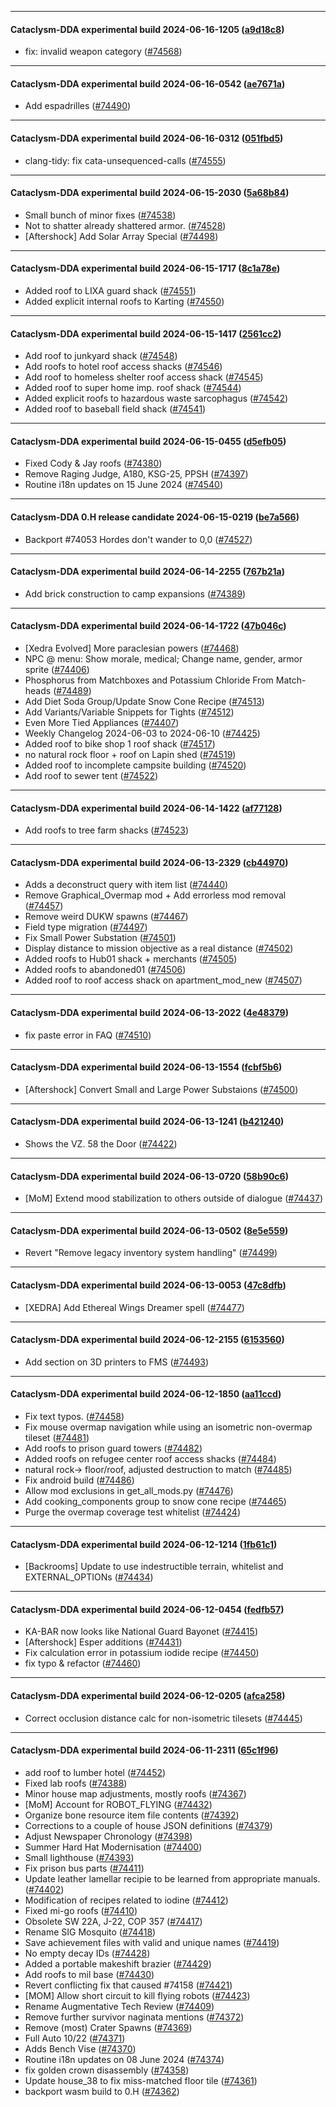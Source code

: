 
---

#### Cataclysm-DDA experimental build 2024-06-16-1205 ([a9d18c8](https://github.com/CleverRaven/Cataclysm-DDA/releases/tag/cdda-experimental-2024-06-16-1205))

* fix: invalid weapon category ([#74568](https://github.com/CleverRaven/Cataclysm-DDA/pull/74568))

---

#### Cataclysm-DDA experimental build 2024-06-16-0542 ([ae7671a](https://github.com/CleverRaven/Cataclysm-DDA/releases/tag/cdda-experimental-2024-06-16-0542))

* Add espadrilles ([#74490](https://github.com/CleverRaven/Cataclysm-DDA/pull/74490))

---

#### Cataclysm-DDA experimental build 2024-06-16-0312 ([051fbd5](https://github.com/CleverRaven/Cataclysm-DDA/releases/tag/cdda-experimental-2024-06-16-0312))

* clang-tidy: fix cata-unsequenced-calls ([#74555](https://github.com/CleverRaven/Cataclysm-DDA/pull/74555))

---

#### Cataclysm-DDA experimental build 2024-06-15-2030 ([5a68b84](https://github.com/CleverRaven/Cataclysm-DDA/releases/tag/cdda-experimental-2024-06-15-2030))

* Small bunch of minor fixes ([#74538](https://github.com/CleverRaven/Cataclysm-DDA/pull/74538))
* Not to shatter already shattered armor. ([#74528](https://github.com/CleverRaven/Cataclysm-DDA/pull/74528))
* [Aftershock] Add Solar Array Special ([#74498](https://github.com/CleverRaven/Cataclysm-DDA/pull/74498))

---

#### Cataclysm-DDA experimental build 2024-06-15-1717 ([8c1a78e](https://github.com/CleverRaven/Cataclysm-DDA/releases/tag/cdda-experimental-2024-06-15-1717))

* Added roof to LIXA guard shack ([#74551](https://github.com/CleverRaven/Cataclysm-DDA/pull/74551))
* Added explicit internal roofs to Karting ([#74550](https://github.com/CleverRaven/Cataclysm-DDA/pull/74550))

---

#### Cataclysm-DDA experimental build 2024-06-15-1417 ([2561cc2](https://github.com/CleverRaven/Cataclysm-DDA/releases/tag/cdda-experimental-2024-06-15-1417))

* Add roof to junkyard shack ([#74548](https://github.com/CleverRaven/Cataclysm-DDA/pull/74548))
* Add roofs to hotel roof access shacks ([#74546](https://github.com/CleverRaven/Cataclysm-DDA/pull/74546))
* Add roof to homeless shelter roof access shack ([#74545](https://github.com/CleverRaven/Cataclysm-DDA/pull/74545))
* Added roof to super home imp. roof shack ([#74544](https://github.com/CleverRaven/Cataclysm-DDA/pull/74544))
* Added explicit roofs to hazardous waste sarcophagus ([#74542](https://github.com/CleverRaven/Cataclysm-DDA/pull/74542))
* Added roof to baseball field shack ([#74541](https://github.com/CleverRaven/Cataclysm-DDA/pull/74541))

---

#### Cataclysm-DDA experimental build 2024-06-15-0455 ([d5efb05](https://github.com/CleverRaven/Cataclysm-DDA/releases/tag/cdda-experimental-2024-06-15-0455))

* Fixed Cody & Jay roofs ([#74380](https://github.com/CleverRaven/Cataclysm-DDA/pull/74380))
* Remove Raging Judge, A180, KSG-25, PPSH ([#74397](https://github.com/CleverRaven/Cataclysm-DDA/pull/74397))
* Routine i18n updates on 15 June 2024 ([#74540](https://github.com/CleverRaven/Cataclysm-DDA/pull/74540))

---

#### Cataclysm-DDA 0.H release candidate 2024-06-15-0219 ([be7a566](https://github.com/CleverRaven/Cataclysm-DDA/releases/tag/cdda-0.H-2024-06-15-0219))

* Backport #74053 Hordes don't wander to 0,0 ([#74527](https://github.com/CleverRaven/Cataclysm-DDA/pull/74527))

---

#### Cataclysm-DDA experimental build 2024-06-14-2255 ([767b21a](https://github.com/CleverRaven/Cataclysm-DDA/releases/tag/cdda-experimental-2024-06-14-2255))

* Add brick construction to camp expansions ([#74389](https://github.com/CleverRaven/Cataclysm-DDA/pull/74389))

---

#### Cataclysm-DDA experimental build 2024-06-14-1722 ([47b046c](https://github.com/CleverRaven/Cataclysm-DDA/releases/tag/cdda-experimental-2024-06-14-1722))

* [Xedra Evolved] More paraclesian powers ([#74468](https://github.com/CleverRaven/Cataclysm-DDA/pull/74468))
* NPC @ menu: Show morale, medical; Change name, gender, armor sprite ([#74406](https://github.com/CleverRaven/Cataclysm-DDA/pull/74406))
* Phosphorus from Matchboxes and Potassium Chloride From Match-heads ([#74489](https://github.com/CleverRaven/Cataclysm-DDA/pull/74489))
* Add Diet Soda Group/Update Snow Cone Recipe ([#74513](https://github.com/CleverRaven/Cataclysm-DDA/pull/74513))
* Add Variants/Variable Snippets for Tights ([#74512](https://github.com/CleverRaven/Cataclysm-DDA/pull/74512))
* Even More Tied Appliances ([#74407](https://github.com/CleverRaven/Cataclysm-DDA/pull/74407))
* Weekly Changelog 2024-06-03 to 2024-06-10 ([#74425](https://github.com/CleverRaven/Cataclysm-DDA/pull/74425))
* Added roof to bike shop 1 roof shack ([#74517](https://github.com/CleverRaven/Cataclysm-DDA/pull/74517))
* no natural rock floor + roof on Lapin shed ([#74519](https://github.com/CleverRaven/Cataclysm-DDA/pull/74519))
* Added roof to incomplete campsite building ([#74520](https://github.com/CleverRaven/Cataclysm-DDA/pull/74520))
* Add roof to sewer tent ([#74522](https://github.com/CleverRaven/Cataclysm-DDA/pull/74522))

---

#### Cataclysm-DDA experimental build 2024-06-14-1422 ([af77128](https://github.com/CleverRaven/Cataclysm-DDA/releases/tag/cdda-experimental-2024-06-14-1422))

* Add roofs to tree farm shacks ([#74523](https://github.com/CleverRaven/Cataclysm-DDA/pull/74523))

---

#### Cataclysm-DDA experimental build 2024-06-13-2329 ([cb44970](https://github.com/CleverRaven/Cataclysm-DDA/releases/tag/cdda-experimental-2024-06-13-2329))

* Adds a deconstruct query with item list ([#74440](https://github.com/CleverRaven/Cataclysm-DDA/pull/74440))
* Remove Graphical_Overmap mod + Add errorless mod removal ([#74457](https://github.com/CleverRaven/Cataclysm-DDA/pull/74457))
* Remove weird DUKW spawns ([#74467](https://github.com/CleverRaven/Cataclysm-DDA/pull/74467))
* Field type migration ([#74497](https://github.com/CleverRaven/Cataclysm-DDA/pull/74497))
* Fix Small Power Substation ([#74501](https://github.com/CleverRaven/Cataclysm-DDA/pull/74501))
* Display distance to mission objective as a real distance ([#74502](https://github.com/CleverRaven/Cataclysm-DDA/pull/74502))
* Added roofs to Hub01 shack + merchants ([#74505](https://github.com/CleverRaven/Cataclysm-DDA/pull/74505))
* Added roofs to abandoned01 ([#74506](https://github.com/CleverRaven/Cataclysm-DDA/pull/74506))
* Added roof to roof access shack on apartment_mod_new ([#74507](https://github.com/CleverRaven/Cataclysm-DDA/pull/74507))

---

#### Cataclysm-DDA experimental build 2024-06-13-2022 ([4e48379](https://github.com/CleverRaven/Cataclysm-DDA/releases/tag/cdda-experimental-2024-06-13-2022))

* fix paste error in FAQ ([#74510](https://github.com/CleverRaven/Cataclysm-DDA/pull/74510))

---

#### Cataclysm-DDA experimental build 2024-06-13-1554 ([fcbf5b6](https://github.com/CleverRaven/Cataclysm-DDA/releases/tag/cdda-experimental-2024-06-13-1554))

* [Aftershock] Convert Small and Large Power Substaions ([#74500](https://github.com/CleverRaven/Cataclysm-DDA/pull/74500))

---

#### Cataclysm-DDA experimental build 2024-06-13-1241 ([b421240](https://github.com/CleverRaven/Cataclysm-DDA/releases/tag/cdda-experimental-2024-06-13-1241))

* Shows the VZ. 58 the Door ([#74422](https://github.com/CleverRaven/Cataclysm-DDA/pull/74422))

---

#### Cataclysm-DDA experimental build 2024-06-13-0720 ([58b90c6](https://github.com/CleverRaven/Cataclysm-DDA/releases/tag/cdda-experimental-2024-06-13-0720))

* [MoM] Extend mood stabilization to others outside of dialogue ([#74437](https://github.com/CleverRaven/Cataclysm-DDA/pull/74437))

---

#### Cataclysm-DDA experimental build 2024-06-13-0502 ([8e5e559](https://github.com/CleverRaven/Cataclysm-DDA/releases/tag/cdda-experimental-2024-06-13-0502))

* Revert "Remove legacy inventory system handling" ([#74499](https://github.com/CleverRaven/Cataclysm-DDA/pull/74499))

---

#### Cataclysm-DDA experimental build 2024-06-13-0053 ([47c8dfb](https://github.com/CleverRaven/Cataclysm-DDA/releases/tag/cdda-experimental-2024-06-13-0053))

* [XEDRA] Add Ethereal Wings Dreamer spell ([#74477](https://github.com/CleverRaven/Cataclysm-DDA/pull/74477))

---

#### Cataclysm-DDA experimental build 2024-06-12-2155 ([6153560](https://github.com/CleverRaven/Cataclysm-DDA/releases/tag/cdda-experimental-2024-06-12-2155))

* Add section on 3D printers to FMS ([#74493](https://github.com/CleverRaven/Cataclysm-DDA/pull/74493))

---

#### Cataclysm-DDA experimental build 2024-06-12-1850 ([aa11ccd](https://github.com/CleverRaven/Cataclysm-DDA/releases/tag/cdda-experimental-2024-06-12-1850))

* Fix text typos. ([#74458](https://github.com/CleverRaven/Cataclysm-DDA/pull/74458))
* Fix mouse overmap navigation while using an isometric non-overmap tileset ([#74481](https://github.com/CleverRaven/Cataclysm-DDA/pull/74481))
* Add roofs to prison guard towers ([#74482](https://github.com/CleverRaven/Cataclysm-DDA/pull/74482))
* Added roofs on refugee center roof access shacks ([#74484](https://github.com/CleverRaven/Cataclysm-DDA/pull/74484))
* natural rock-> floor/roof, adjusted destruction to match ([#74485](https://github.com/CleverRaven/Cataclysm-DDA/pull/74485))
* Fix android build ([#74486](https://github.com/CleverRaven/Cataclysm-DDA/pull/74486))
* Allow mod exclusions in get_all_mods.py ([#74476](https://github.com/CleverRaven/Cataclysm-DDA/pull/74476))
* Add cooking_components group to snow cone recipe ([#74465](https://github.com/CleverRaven/Cataclysm-DDA/pull/74465))
* Purge the overmap coverage test whitelist ([#74424](https://github.com/CleverRaven/Cataclysm-DDA/pull/74424))

---

#### Cataclysm-DDA experimental build 2024-06-12-1214 ([1fb61c1](https://github.com/CleverRaven/Cataclysm-DDA/releases/tag/cdda-experimental-2024-06-12-1214))

* [Backrooms] Update to use indestructible terrain, whitelist and EXTERNAL_OPTIONs ([#74434](https://github.com/CleverRaven/Cataclysm-DDA/pull/74434))

---

#### Cataclysm-DDA experimental build 2024-06-12-0454 ([fedfb57](https://github.com/CleverRaven/Cataclysm-DDA/releases/tag/cdda-experimental-2024-06-12-0454))

* KA-BAR now looks like National Guard Bayonet ([#74415](https://github.com/CleverRaven/Cataclysm-DDA/pull/74415))
* [Aftershock] Esper additions ([#74431](https://github.com/CleverRaven/Cataclysm-DDA/pull/74431))
* Fix calculation error in potassium iodide recipe ([#74450](https://github.com/CleverRaven/Cataclysm-DDA/pull/74450))
* fix typo & refactor ([#74460](https://github.com/CleverRaven/Cataclysm-DDA/pull/74460))

---

#### Cataclysm-DDA experimental build 2024-06-12-0205 ([afca258](https://github.com/CleverRaven/Cataclysm-DDA/releases/tag/cdda-experimental-2024-06-12-0205))

* Correct occlusion distance calc for non-isometric tilesets ([#74445](https://github.com/CleverRaven/Cataclysm-DDA/pull/74445))

---

#### Cataclysm-DDA experimental build 2024-06-11-2311 ([65c1f96](https://github.com/CleverRaven/Cataclysm-DDA/releases/tag/cdda-experimental-2024-06-11-2311))

* add roof to lumber hotel ([#74452](https://github.com/CleverRaven/Cataclysm-DDA/pull/74452))
* Fixed lab roofs ([#74388](https://github.com/CleverRaven/Cataclysm-DDA/pull/74388))
* Minor house map adjustments, mostly roofs ([#74367](https://github.com/CleverRaven/Cataclysm-DDA/pull/74367))
* [MoM] Account for ROBOT_FLYING ([#74432](https://github.com/CleverRaven/Cataclysm-DDA/pull/74432))
* Organize bone resource item file contents ([#74392](https://github.com/CleverRaven/Cataclysm-DDA/pull/74392))
* Corrections to a couple of house JSON definitions ([#74379](https://github.com/CleverRaven/Cataclysm-DDA/pull/74379))
* Adjust Newspaper Chronology ([#74398](https://github.com/CleverRaven/Cataclysm-DDA/pull/74398))
* Summer Hard Hat Modernisation ([#74400](https://github.com/CleverRaven/Cataclysm-DDA/pull/74400))
* Small lighthouse ([#74393](https://github.com/CleverRaven/Cataclysm-DDA/pull/74393))
* Fix prison bus parts ([#74411](https://github.com/CleverRaven/Cataclysm-DDA/pull/74411))
* Update leather lamellar recipie to be learned from appropriate manuals. ([#74402](https://github.com/CleverRaven/Cataclysm-DDA/pull/74402))
* Modification of recipes related to iodine ([#74412](https://github.com/CleverRaven/Cataclysm-DDA/pull/74412))
* Fixed mi-go roofs ([#74410](https://github.com/CleverRaven/Cataclysm-DDA/pull/74410))
* Obsolete SW 22A, J-22, COP 357 ([#74417](https://github.com/CleverRaven/Cataclysm-DDA/pull/74417))
* Rename SIG Mosquito ([#74418](https://github.com/CleverRaven/Cataclysm-DDA/pull/74418))
* Save achievement files with valid and unique names ([#74419](https://github.com/CleverRaven/Cataclysm-DDA/pull/74419))
* No empty decay IDs ([#74428](https://github.com/CleverRaven/Cataclysm-DDA/pull/74428))
* Added a portable makeshift brazier ([#74429](https://github.com/CleverRaven/Cataclysm-DDA/pull/74429))
* Add roofs to mil base ([#74430](https://github.com/CleverRaven/Cataclysm-DDA/pull/74430))
* Revert conflicting fix that caused #74158 ([#74421](https://github.com/CleverRaven/Cataclysm-DDA/pull/74421))
* [MOM] Allow short circuit to kill flying robots ([#74423](https://github.com/CleverRaven/Cataclysm-DDA/pull/74423))
* Rename Augmentative Tech Review ([#74409](https://github.com/CleverRaven/Cataclysm-DDA/pull/74409))
* Remove further survivor naginata mentions ([#74372](https://github.com/CleverRaven/Cataclysm-DDA/pull/74372))
* Remove (most) Crater Spawns ([#74369](https://github.com/CleverRaven/Cataclysm-DDA/pull/74369))
* Full Auto 10/22 ([#74371](https://github.com/CleverRaven/Cataclysm-DDA/pull/74371))
* Adds Bench Vise ([#74370](https://github.com/CleverRaven/Cataclysm-DDA/pull/74370))
* Routine i18n updates on 08 June 2024 ([#74374](https://github.com/CleverRaven/Cataclysm-DDA/pull/74374))
* fix golden crown disassembly ([#74358](https://github.com/CleverRaven/Cataclysm-DDA/pull/74358))
* Update house_38 to fix miss-matched floor tile ([#74361](https://github.com/CleverRaven/Cataclysm-DDA/pull/74361))
* backport wasm build to 0.H ([#74362](https://github.com/CleverRaven/Cataclysm-DDA/pull/74362))
